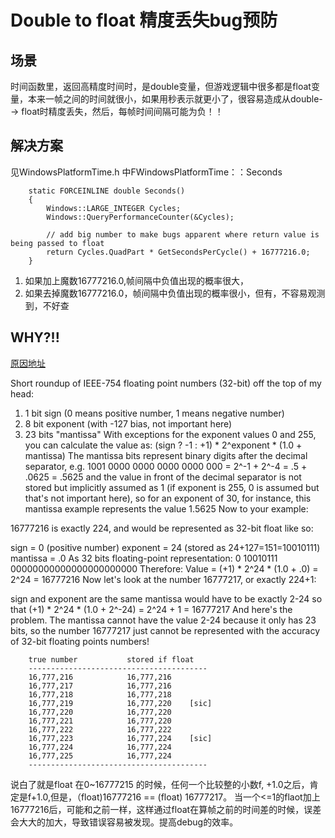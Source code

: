 # Double to float 精度丢失bug预防
## 场景
时间函数里，返回高精度时间时，是double变量，但游戏逻辑中很多都是float变量，本来一帧之间的时间就很小，如果用秒表示就更小了，很容易造成从double--> float时精度丢失，然后，每帧时间间隔可能为负！！

## 解决方案
见WindowsPlatformTime.h 中FWindowsPlatformTime：：Seconds 

		static FORCEINLINE double Seconds()
		{
			Windows::LARGE_INTEGER Cycles;
			Windows::QueryPerformanceCounter(&Cycles);
	
			// add big number to make bugs apparent where return value is being passed to float
			return Cycles.QuadPart * GetSecondsPerCycle() + 16777216.0;
		}

1. 如果加上魔数16777216.0,帧间隔中负值出现的概率很大，
2. 如果去掉魔数16777216.0，帧间隔中负值出现的概率很小，但有，不容易观测到，不好查

## WHY?!!
[原因地址](https://stackoverflow.com/questions/12596695/why-does-a-float-variable-stop-incrementing-at-16777216-in-c)



Short roundup of IEEE-754 floating point numbers (32-bit) off the top of my head:

1. 1 bit sign (0 means positive number, 1 means negative number)
2. 8 bit exponent (with -127 bias, not important here)
3. 23 bits "mantissa"
With exceptions for the exponent values 0 and 255, you can calculate the value as: (sign ? -1 : +1) * 2^exponent * (1.0 + mantissa)
The mantissa bits represent binary digits after the decimal separator, e.g. 1001 0000 0000 0000 0000 000 = 2^-1 + 2^-4 = .5 + .0625 = .5625 and the value in front of the decimal separator is not stored but implicitly assumed as 1 (if exponent is 255, 0 is assumed but that's not important here), so for an exponent of 30, for instance, this mantissa example represents the value 1.5625
Now to your example:

16777216 is exactly 224, and would be represented as 32-bit float like so:

sign = 0 (positive number)
exponent = 24 (stored as 24+127=151=10010111)
mantissa = .0
As 32 bits floating-point representation: 0 10010111 00000000000000000000000
Therefore: Value = (+1) * 2^24 * (1.0 + .0) = 2^24 = 16777216
Now let's look at the number 16777217, or exactly 224+1:

sign and exponent are the same
mantissa would have to be exactly 2-24 so that (+1) * 2^24 * (1.0 + 2^-24) = 2^24 + 1 = 16777217
And here's the problem. The mantissa cannot have the value 2-24 because it only has 23 bits, so the number 16777217 just cannot be represented with the accuracy of 32-bit floating points numbers!



		true number           stored if float
        ----------------------------------------
        16,777,216            16,777,216
        16,777,217            16,777,216
        16,777,218            16,777,218
        16,777,219            16,777,220    [sic]
        16,777,220            16,777,220
        16,777,221            16,777,220
        16,777,222            16,777,222
        16,777,223            16,777,224    [sic]
        16,777,224            16,777,224
        16,777,225            16,777,224
        ----------------------------------------

说白了就是float 在0~16777215 的时候，任何一个比较整的小数f, +1.0之后，肯定是f+1.0,但是，（float)16777216 == (float) 16777217。
当一个<=1的flaot加上16777216后，可能和之前一样，这样通过float在算帧之前的时间差的时候，误差会大大的加大，导致错误容易被发现。提高debug的效率。